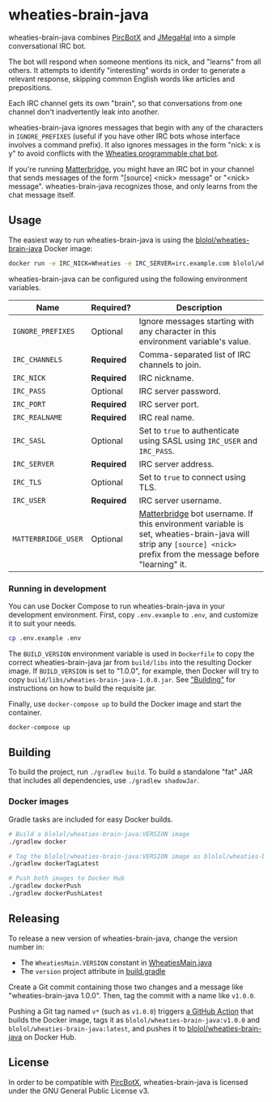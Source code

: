 # wheaties-brain-java

wheaties-brain-java combines [PircBotX](https://github.com/pircbotx/pircbotx) and [JMegaHal](http://www.jibble.org/jmegahal/) into a simple conversational IRC bot.

The bot will respond when someone mentions its nick, and "learns" from all others. It attempts to identify "interesting" words in order to generate a relevant response, skipping common English words like articles and prepositions.

Each IRC channel gets its own "brain", so that conversations from one channel don't inadvertently leak into another.

wheaties-brain-java ignores messages that begin with any of the characters in `IGNORE_PREFIXES` (useful if you have other IRC bots whose interface involves a command prefix). It also ignores messages in the form "nick: x is y" to avoid conflicts with the [Wheaties programmable chat bot](https://github.com/blolol/wheaties).

If you're running [Matterbridge](https://github.com/42wim/matterbridge), you might have an IRC bot in your channel that sends messages of the form "[source] &lt;nick&gt; message" or "&lt;nick&gt; message". wheaties-brain-java recognizes those, and only learns from the chat message itself.

## Usage

The easiest way to run wheaties-brain-java is using the [blolol/wheaties-brain-java](https://hub.docker.com/repository/docker/blolol/wheaties-brain-java) Docker image:

```sh
docker run -e IRC_NICK=Wheaties -e IRC_SERVER=irc.example.com blolol/wheaties-brain-java:latest
```

wheaties-brain-java can be configured using the following environment variables.

| Name | Required? | Description |
|------|-----------|-------------|
| `IGNORE_PREFIXES` | Optional | Ignore messages starting with any character in this environment variable's value. |
| `IRC_CHANNELS` | **Required** | Comma-separated list of IRC channels to join. |
| `IRC_NICK` | **Required** | IRC nickname. |
| `IRC_PASS` | Optional | IRC server password. |
| `IRC_PORT` | **Required** | IRC server port. |
| `IRC_REALNAME` | **Required** | IRC real name. |
| `IRC_SASL` | Optional | Set to `true` to authenticate using SASL using `IRC_USER` and `IRC_PASS`. |
| `IRC_SERVER` | **Required** | IRC server address. |
| `IRC_TLS` | Optional | Set to `true` to connect using TLS. |
| `IRC_USER` | **Required** | IRC server username. |
| `MATTERBRIDGE_USER` | Optional | [Matterbridge](https://github.com/42wim/matterbridge) bot username. If this environment variable is set, wheaties-brain-java will strip any `[source] <nick>` prefix from the message before "learning" it. |

### Running in development

You can use Docker Compose to run wheaties-brain-java in your development environment. First, copy `.env.example` to `.env`, and customize it to suit your needs.

```sh
cp .env.example .env
```

The `BUILD_VERSION` environment variable is used in `Dockerfile` to copy the correct wheaties-brain-java jar from `build/libs` into the resulting Docker image. If `BUILD_VERSION` is set to "1.0.0", for example, then Docker will try to copy `build/libs/wheaties-brain-java-1.0.0.jar`. See ["Building"](#building) for instructions on how to build the requisite jar.

Finally, use `docker-compose up` to build the Docker image and start the container.

```sh
docker-compose up
```

## Building

To build the project, run `./gradlew build`. To build a standalone "fat" JAR that includes all dependencies, use `./gradlew shadowJar`.

### Docker images

Gradle tasks are included for easy Docker builds.

```sh
# Build a blolol/wheaties-brain-java:VERSION image
./gradlew docker

# Tag the blolol/wheaties-brain-java:VERSION image as blolol/wheaties-brain-java:latest
./gradlew dockerTagLatest

# Push both images to Docker Hub
./gradlew dockerPush
./gradlew dockerPushLatest
```

## Releasing

To release a new version of wheaties-brain-java, change the version number in:

* The `WheatiesMain.VERSION` constant in [WheatiesMain.java](src/main/java/com/blolol/wheaties/WheatiesMain.java)
* The `version` project attribute in [build.gradle](build.gradle)

Create a Git commit containing those two changes and a message like "wheaties-brain-java 1.0.0". Then, tag the commit with a name like `v1.0.0`.

Pushing a Git tag named `v*` (such as `v1.0.0`) triggers [a GitHub Action](.github/workflows/release.yml) that builds the Docker image, tags it as `blolol/wheaties-brain-java:v1.0.0` and `blolol/wheaties-brain-java:latest`, and pushes it to [blolol/wheaties-brain-java](https://hub.docker.com/r/blolol/wheaties-brain-java) on Docker Hub.

## License

In order to be compatible with [PircBotX](https://github.com/pircbotx/pircbotx), wheaties-brain-java is licensed under the GNU General Public License v3.
